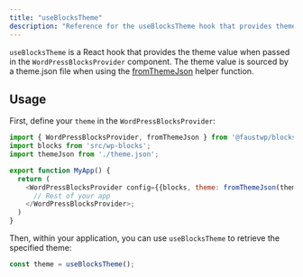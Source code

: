 ```yaml
---
title: "useBlocksTheme"
description: "Reference for the useBlocksTheme hook that provides theme values from WordPressBlocksProvider for block rendering."
---
```


`useBlocksTheme` is a React hook that provides the theme value when passed in the `WordPressBlocksProvider` component. The theme value is sourced by a theme.json file when using the [fromThemeJson](/docs/reference/from-theme-json) helper function.

## Usage

First, define your `theme` in the `WordPressBlocksProvider`:

```js title="_app.js"
import { WordPressBlocksProvider, fromThemeJson } from '@faustwp/blocks';
import blocks from 'src/wp-blocks';
import themeJson from './theme.json';

export function MyApp() {
  return (
    <WordPressBlocksProvider config={{blocks, theme: fromThemeJson(themeJson)}}>
      // Rest of your app
    </WordPressBlocksProvider>;
  )
}
```

Then, within your application, you can use `useBlocksTheme` to retrieve the specified theme:

```js
const theme = useBlocksTheme();
```
